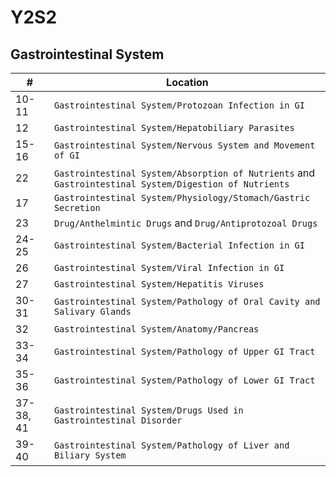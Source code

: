 # Y2S2
## Gastrointestinal System
| #     | Location                                                              |
| ----- | --------------------------------------------------------------------- |
| 10-11 | `Gastrointestinal System/Protozoan Infection in GI`                   |
| 12    | `Gastrointestinal System/Hepatobiliary Parasites`                     |
| 15-16 | `Gastrointestinal System/Nervous System and Movement of GI`           |
| 22   | `Gastrointestinal System/Absorption of Nutrients` and `Gastrointestinal System/Digestion of Nutrients` |
| 17    | `Gastrointestinal System/Physiology/Stomach/Gastric Secretion`|
| 23    | `Drug/Anthelmintic Drugs` and `Drug/Antiprotozoal Drugs`              |
| 24-25 | `Gastrointestinal System/Bacterial Infection in GI`                   |
| 26    | `Gastrointestinal System/Viral Infection in GI`                       |
| 27    | `Gastrointestinal System/Hepatitis Viruses`                           |
| 30-31 | `Gastrointestinal System/Pathology of Oral Cavity and Salivary Glands` |
| 32    | `Gastrointestinal System/Anatomy/Pancreas` |
| 33-34 | `Gastrointestinal System/Pathology of Upper GI Tract` |
| 35-36 | `Gastrointestinal System/Pathology of Lower GI Tract` |
| 37-38, 41    | `Gastrointestinal System/Drugs Used in Gastrointestinal Disorder`      |
| 39-40 | `Gastrointestinal System/Pathology of Liver and Biliary System` |
